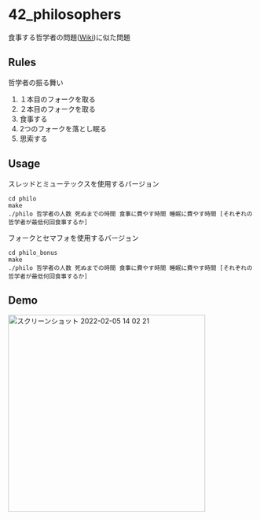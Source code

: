 # 42_philosophers
食事する哲学者の問題([Wiki](https://ja.wikipedia.org/wiki/%E9%A3%9F%E4%BA%8B%E3%81%99%E3%82%8B%E5%93%B2%E5%AD%A6%E8%80%85%E3%81%AE%E5%95%8F%E9%A1%8C]))に似た問題

## Rules
哲学者の振る舞い
1. １本目のフォークを取る
2. ２本目のフォークを取る
3. 食事する
4. 2つのフォークを落とし眠る
5. 思索する

## Usage
スレッドとミューテックスを使用するバージョン
```
cd philo
make
./philo 哲学者の人数 死ぬまでの時間 食事に費やす時間 睡眠に費やす時間 [それぞれの哲学者が最低何回食事するか]
```
フォークとセマフォを使用するバージョン
```
cd philo_bonus
make
./philo 哲学者の人数 死ぬまでの時間 食事に費やす時間 睡眠に費やす時間 [それぞれの哲学者が最低何回食事するか]
```
## Demo
<img width="401" alt="スクリーンショット 2022-02-05 14 02 21" src="https://user-images.githubusercontent.com/13024418/152629398-67a6e855-5c3d-4a6b-9081-336eb7fbbe98.png">
